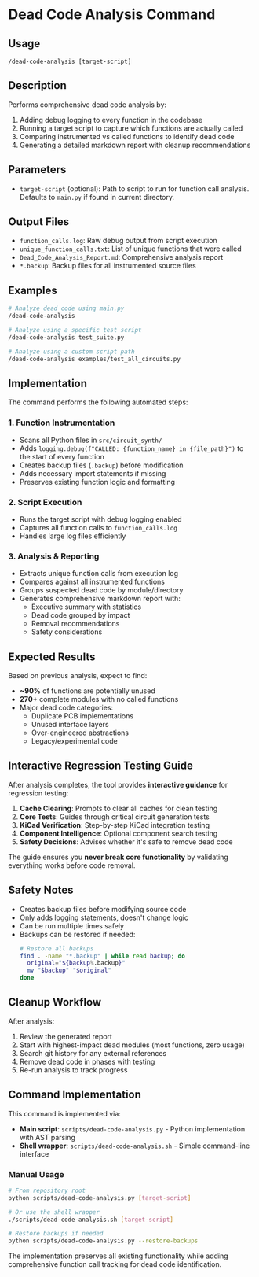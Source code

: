 # Dead Code Analysis Command

## Usage
```
/dead-code-analysis [target-script]
```

## Description
Performs comprehensive dead code analysis by:
1. Adding debug logging to every function in the codebase
2. Running a target script to capture which functions are actually called
3. Comparing instrumented vs called functions to identify dead code
4. Generating a detailed markdown report with cleanup recommendations

## Parameters
- `target-script` (optional): Path to script to run for function call analysis. Defaults to `main.py` if found in current directory.

## Output Files
- `function_calls.log`: Raw debug output from script execution
- `unique_function_calls.txt`: List of unique functions that were called
- `Dead_Code_Analysis_Report.md`: Comprehensive analysis report
- `*.backup`: Backup files for all instrumented source files

## Examples
```bash
# Analyze dead code using main.py
/dead-code-analysis

# Analyze using a specific test script
/dead-code-analysis test_suite.py

# Analyze using a custom script path
/dead-code-analysis examples/test_all_circuits.py
```

## Implementation
The command performs the following automated steps:

### 1. Function Instrumentation
- Scans all Python files in `src/circuit_synth/`
- Adds `logging.debug(f"CALLED: {function_name} in {file_path}")` to the start of every function
- Creates backup files (`.backup`) before modification
- Adds necessary import statements if missing
- Preserves existing function logic and formatting

### 2. Script Execution
- Runs the target script with debug logging enabled
- Captures all function calls to `function_calls.log`
- Handles large log files efficiently

### 3. Analysis & Reporting
- Extracts unique function calls from execution log
- Compares against all instrumented functions
- Groups suspected dead code by module/directory
- Generates comprehensive markdown report with:
  - Executive summary with statistics
  - Dead code grouped by impact
  - Removal recommendations
  - Safety considerations

## Expected Results
Based on previous analysis, expect to find:
- **~90%** of functions are potentially unused
- **270+** complete modules with no called functions
- Major dead code categories:
  - Duplicate PCB implementations
  - Unused interface layers
  - Over-engineered abstractions
  - Legacy/experimental code

## Interactive Regression Testing Guide
After analysis completes, the tool provides **interactive guidance** for regression testing:

1. **Cache Clearing**: Prompts to clear all caches for clean testing
2. **Core Tests**: Guides through critical circuit generation tests
3. **KiCad Verification**: Step-by-step KiCad integration testing
4. **Component Intelligence**: Optional component search testing
5. **Safety Decisions**: Advises whether it's safe to remove dead code

The guide ensures you **never break core functionality** by validating everything works before code removal.

## Safety Notes
- Creates backup files before modifying source code
- Only adds logging statements, doesn't change logic
- Can be run multiple times safely
- Backups can be restored if needed:
  ```bash
  # Restore all backups
  find . -name "*.backup" | while read backup; do
    original="${backup%.backup}"
    mv "$backup" "$original"
  done
  ```

## Cleanup Workflow
After analysis:
1. Review the generated report
2. Start with highest-impact dead modules (most functions, zero usage)
3. Search git history for any external references
4. Remove dead code in phases with testing
5. Re-run analysis to track progress

## Command Implementation
This command is implemented via:
- **Main script**: `scripts/dead-code-analysis.py` - Python implementation with AST parsing
- **Shell wrapper**: `scripts/dead-code-analysis.sh` - Simple command-line interface

### Manual Usage
```bash
# From repository root
python scripts/dead-code-analysis.py [target-script]

# Or use the shell wrapper
./scripts/dead-code-analysis.sh [target-script]

# Restore backups if needed
python scripts/dead-code-analysis.py --restore-backups
```

The implementation preserves all existing functionality while adding comprehensive function call tracking for dead code identification.
